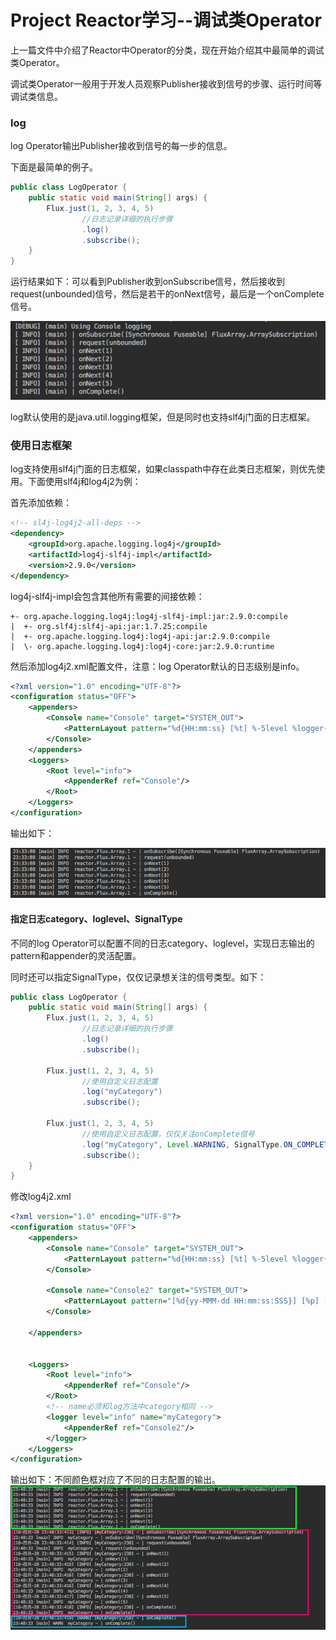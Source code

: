 # Project Reactor学习--调试类Operator

上一篇文件中介绍了Reactor中Operator的分类，现在开始介绍其中最简单的调试类Operator。

调试类Operator一般用于开发人员观察Publisher接收到信号的步骤、运行时间等调试类信息。

### log

log Operator输出Publisher接收到信号的每一步的信息。

下面是最简单的例子。

```java
public class LogOperator {
    public static void main(String[] args) {
        Flux.just(1, 2, 3, 4, 5)
                //日志记录详细的执行步骤
                .log()
                .subscribe();
    }
}
```

运行结果如下：可以看到Publisher收到onSubscribe信号，然后接收到request\(unbounded\)信号，然后是若干的onNext信号，最后是一个onComplete信号。

![](/assets/logConsole.png)

log默认使用的是java.util.logging框架，但是同时也支持slf4j门面的日志框架。

### 使用日志框架

log支持使用slf4j门面的日志框架，如果classpath中存在此类日志框架，则优先使用。下面使用slf4j和log4j2为例：

首先添加依赖：

```xml
<!-- sl4j-log4j2-all-deps -->
<dependency>
    <groupId>org.apache.logging.log4j</groupId>
    <artifactId>log4j-slf4j-impl</artifactId>
    <version>2.9.0</version>
</dependency>
```

log4j-slf4j-impl会包含其他所有需要的间接依赖：

```
+- org.apache.logging.log4j:log4j-slf4j-impl:jar:2.9.0:compile
|  +- org.slf4j:slf4j-api:jar:1.7.25:compile
|  +- org.apache.logging.log4j:log4j-api:jar:2.9.0:compile
|  \- org.apache.logging.log4j:log4j-core:jar:2.9.0:runtime
```

然后添加log4j2.xml配置文件，注意：log Operator默认的日志级别是info。

```xml
<?xml version="1.0" encoding="UTF-8"?>
<configuration status="OFF">
    <appenders>
        <Console name="Console" target="SYSTEM_OUT">
            <PatternLayout pattern="%d{HH:mm:ss} [%t] %-5level %logger{36} - %msg%n"/>
        </Console>
    </appenders>
    <Loggers>
        <Root level="info">
            <AppenderRef ref="Console"/>
        </Root>
    </Loggers>
</configuration>
```

输出如下：

![](/assets/log-log4j2.png)

#### 指定日志category、loglevel、SignalType

不同的log Operator可以配置不同的日志category、loglevel，实现日志输出的pattern和appender的灵活配置。

同时还可以指定SignalType，仅仅记录想关注的信号类型。如下：

```java
public class LogOperator {
    public static void main(String[] args) {
        Flux.just(1, 2, 3, 4, 5)
                //日志记录详细的执行步骤
                .log()
                .subscribe();

        Flux.just(1, 2, 3, 4, 5)
                //使用自定义日志配置
                .log("myCategory")
                .subscribe();

        Flux.just(1, 2, 3, 4, 5)
                //使用自定义日志配置，仅仅关注onComplete信号
                .log("myCategory", Level.WARNING, SignalType.ON_COMPLETE)
                .subscribe();
    }
}
```

修改log4j2.xml

```xml
<?xml version="1.0" encoding="UTF-8"?>
<configuration status="OFF">
    <appenders>
        <Console name="Console" target="SYSTEM_OUT">
            <PatternLayout pattern="%d{HH:mm:ss} [%t] %-5level %logger{36} - %msg%n"/>
        </Console>

        <Console name="Console2" target="SYSTEM_OUT">
            <PatternLayout pattern="[%d{yy-MMM-dd HH:mm:ss:SSS}] [%p] [%c{1}:%L] - %m%n"/>
        </Console>

    </appenders>


    <Loggers>
        <Root level="info">
            <AppenderRef ref="Console"/>
        </Root>
        <!-- name必须和log方法中category相同 -->
        <logger level="info" name="myCategory">
            <AppenderRef ref="Console2"/>
        </logger>
    </Loggers>
</configuration>
```

输出如下：不同颜色框对应了不同的日志配置的输出。![](/assets/log-category-level.png)

